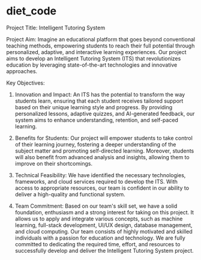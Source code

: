 # diet_code

Project Title:
Intelligent Tutoring System

Project Aim:
Imagine an educational platform that goes beyond conventional teaching methods, empowering students to reach their full potential through personalized, adaptive, and interactive learning experiences. Our project aims to develop an Intelligent Tutoring System (ITS) that revolutionizes education by leveraging state-of-the-art technologies and innovative approaches.

Key Objectives:

1. Innovation and Impact: An ITS has the potential to transform the way students learn, ensuring that each student receives tailored support based on their unique learning style and progress. By providing personalized lessons, adaptive quizzes, and AI-generated feedback, our system aims to enhance understanding, retention, and self-paced learning.

2. Benefits for Students: Our project will empower students to take control of their learning journey, fostering a deeper understanding of the subject matter and promoting self-directed learning. Moreover, students will also benefit from advanced analysis and insights, allowing them to improve on their shortcomings.

3. Technical Feasibility: We have identified the necessary technologies, frameworks, and cloud services required to develop the ITS. With access to appropriate resources, our team is confident in our ability to deliver a high-quality and functional system.

4. Team Commitment: Based on our team's skill set, we have a solid foundation, enthusiasm and a strong interest for taking on this project. It allows us to apply and integrate various concepts, such as machine learning, full-stack development, UI/UX design, database management, and cloud computing. Our team consists of highly motivated and skilled individuals with a passion for education and technology. We are fully committed to dedicating the required time, effort, and resources to successfully develop and deliver the Intelligent Tutoring System project.
